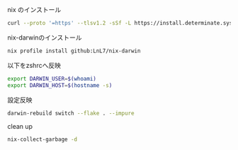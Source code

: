 nix のインストール
```sh
curl --proto '=https' --tlsv1.2 -sSf -L https://install.determinate.systems/nix |  sh -s -- install
```

nix-darwinのインストール
```sh
nix profile install github:LnL7/nix-darwin
```

以下をzshrcへ反映
```sh
export DARWIN_USER=$(whoami)
export DARWIN_HOST=$(hostname -s)
```

設定反映
```sh
darwin-rebuild switch --flake . --impure
```

clean up
```sh
nix-collect-garbage -d
```